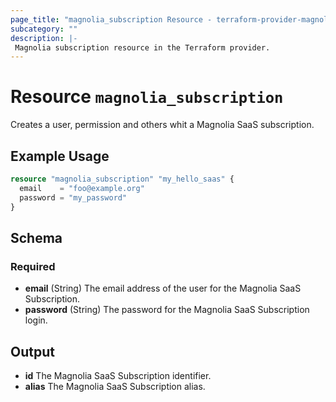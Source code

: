 ```yaml
---
page_title: "magnolia_subscription Resource - terraform-provider-magnolia"
subcategory: ""
description: |-
 Magnolia subscription resource in the Terraform provider.
---
```


# Resource `magnolia_subscription`

Creates a user, permission and others whit a Magnolia SaaS subscription.

## Example Usage

```terraform
resource "magnolia_subscription" "my_hello_saas" {
  email    = "foo@example.org"
  password = "my_password"
}
```

## Schema

### Required

- **email** (String) The email address of the user for the Magnolia SaaS Subscription.
- **password** (String) The password for the Magnolia SaaS Subscription login.

## Output

- **id** The Magnolia SaaS Subscription identifier.
- **alias** The Magnolia SaaS Subscription alias.



